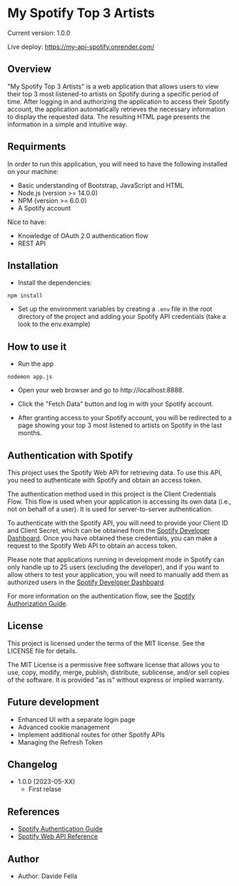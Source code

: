 # My Spotify Top 3 Artists

Current version: 1.0.0

Live deploy: https://my-api-spotify.onrender.com/

## Overview

"My Spotify Top 3 Artists" is a web application that allows users to view their top 3 most listened-to artists on Spotify during a specific period of time. After logging in and authorizing the application to access their Spotify account, the application automatically retrieves the necessary information to display the requested data. The resulting HTML page presents the information in a simple and intuitive way. 

## Requirments

In order to run this application, you will need to have the following installed on your machine:

- Basic understanding of Bootstrap, JavaScript and HTML
- Node.js (version >= 14.0.0)
- NPM (version >= 6.0.0)
- A Spotify account

Nice to have: 

- Knowledge of OAuth 2.0 authentication flow
- REST API 

## Installation

- Install the dependencies: 

```
npm install
```

- Set up the environment variables by creating a `.env` file in the root directory of the project and adding your Spotify API credentials (take a look to the env.example)


## How to use it

- Run the app

```
nodemon app.js
```

- Open your web browser and go to http://localhost:8888.

- Click the "Fetch Data" button and log in with your Spotify account.

- After granting access to your Spotify account, you will be redirected to a page showing your top 3 most listened to artists on Spotify in the last months. 

## Authentication with Spotify

This project uses the Spotify Web API for retrieving data. To use this API, you need to authenticate with Spotify and obtain an access token.

The authentication method used in this project is the Client Credentials Flow. This flow is used when your application is accessing its own data (i.e., not on behalf of a user). It is used for server-to-server authentication.

To authenticate with the Spotify API, you will need to provide your Client ID and Client Secret, which can be obtained from the [Spotify Developer Dashboard](https://developer.spotify.com/dashboard/). Once you have obtained these credentials, you can make a request to the Spotify Web API to obtain an access token.

Please note that applications running in development mode in Spotify can only handle up to 25 users (excluding the developer), and if you want to allow others to test your application, you will need to manually add them as authorized users in the [Spotify Developer Dashboard](https://developer.spotify.com/dashboard/).

For more information on the authentication flow, see the [Spotify Authorization Guide](https://developer.spotify.com/documentation/general/guides/authorization-guide/).

## License

This project is licensed under the terms of the MIT license. See the LICENSE file for details.

The MIT License is a permissive free software license that allows you to use, copy, modify, merge, publish, distribute, sublicense, and/or sell copies of the software. It is provided "as is" without express or implied warranty.

## Future development

- Enhanced UI with a separate login page
- Advanced cookie management
- Implement additional routes for other Spotify APIs
- Managing the Refresh Token

## Changelog

- 1.0.0 (2023-05-XX)
    - First relase

## References

- [Spotify Authentication Guide](https://developer.spotify.com/documentation/general/guides/authentication/)
- [Spotify Web API Reference](https://developer.spotify.com/documentation/web-api/reference/)

## Author

- Author: Davide Fella 
